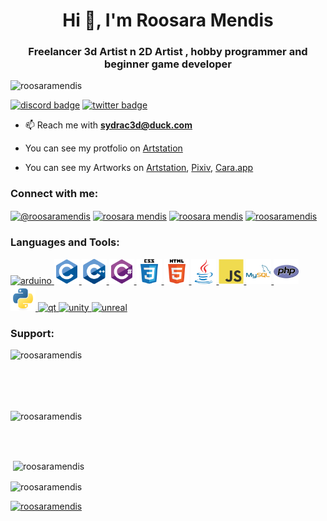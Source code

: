 
<h1 align="center">Hi 👋, I'm Roosara Mendis</h1>
<h3 align="center">Freelancer 3d Artist n 2D Artist , hobby programmer and beginner game developer</h3>

<p align="left"> <img src="https://komarev.com/ghpvc/?username=roosaramendis&label=Profile%20views&color=0e75b6&style=flat" alt="roosaramendis" /> </p>

[![discord badge]][discord link] [![twitter badge]][twitter link]


[discord badge]: https://img.shields.io/discord/682183255734354002?label=Discord&style=for-the-badge
[discord link]: https://discord.gg/cXxv2KtP
[twitter badge]: https://img.shields.io/twitter/follow/roosaramendis?logo=twitter&style=for-the-badge
[twitter link]: https://twitter.com/@roosaramendis



- 📫 Reach me with **sydrac3d@duck.com**
- You can see my protfolio on <a href="https://www.artstation.com/roosaramendis" rel="nofollow">Artstation</a>

- You can see my Artworks on <a href="https://www.artstation.com/roosaramendis" rel="nofollow">Artstation</a>, <a href="https://www.pixiv.net/en/users/84658466" rel="nofollow">Pixiv</a>, <a href="https://cara.app/roosaramendis" rel="nofollow">Cara.app</a>


<h3 align="left">Connect with me:</h3>
<p align="left">
<a href="https://twitter.com/@roosaramendis" target="blank"><img align="center" src="https://raw.githubusercontent.com/rahuldkjain/github-profile-readme-generator/master/src/images/icons/Social/twitter.svg" alt="@roosaramendis" height="30" width="40" /></a>
<a href="https://linkedin.com/in/roosara mendis" target="blank"><img align="center" src="https://raw.githubusercontent.com/rahuldkjain/github-profile-readme-generator/master/src/images/icons/Social/linked-in-alt.svg" alt="roosara mendis" height="30" width="40" /></a>
<a href="https://fb.com/roosara mendis" target="blank"><img align="center" src="https://raw.githubusercontent.com/rahuldkjain/github-profile-readme-generator/master/src/images/icons/Social/facebook.svg" alt="roosara mendis" height="30" width="40" /></a>
<a href="https://instagram.com/roosaramendis" target="blank"><img align="center" src="https://raw.githubusercontent.com/rahuldkjain/github-profile-readme-generator/master/src/images/icons/Social/instagram.svg" alt="roosaramendis" height="30" width="40" /></a>
</p>

<h3 align="left">Languages and Tools:</h3>
<p align="left"> <a href="https://www.arduino.cc/" target="_blank" rel="noreferrer"> <img src="https://cdn.worldvectorlogo.com/logos/arduino-1.svg" alt="arduino" width="40" height="40"/> </a> <a href="https://www.cprogramming.com/" target="_blank" rel="noreferrer"> <img src="https://raw.githubusercontent.com/devicons/devicon/master/icons/c/c-original.svg" alt="c" width="40" height="40"/> </a> <a href="https://www.w3schools.com/cpp/" target="_blank" rel="noreferrer"> <img src="https://raw.githubusercontent.com/devicons/devicon/master/icons/cplusplus/cplusplus-original.svg" alt="cplusplus" width="40" height="40"/> </a> <a href="https://www.w3schools.com/cs/" target="_blank" rel="noreferrer"> <img src="https://raw.githubusercontent.com/devicons/devicon/master/icons/csharp/csharp-original.svg" alt="csharp" width="40" height="40"/> </a> <a href="https://www.w3schools.com/css/" target="_blank" rel="noreferrer"> <img src="https://raw.githubusercontent.com/devicons/devicon/master/icons/css3/css3-original-wordmark.svg" alt="css3" width="40" height="40"/> </a> <a href="https://www.w3.org/html/" target="_blank" rel="noreferrer"> <img src="https://raw.githubusercontent.com/devicons/devicon/master/icons/html5/html5-original-wordmark.svg" alt="html5" width="40" height="40"/> </a> <a href="https://www.java.com" target="_blank" rel="noreferrer"> <img src="https://raw.githubusercontent.com/devicons/devicon/master/icons/java/java-original.svg" alt="java" width="40" height="40"/> </a> <a href="https://developer.mozilla.org/en-US/docs/Web/JavaScript" target="_blank" rel="noreferrer"> <img src="https://raw.githubusercontent.com/devicons/devicon/master/icons/javascript/javascript-original.svg" alt="javascript" width="40" height="40"/> </a> <a href="https://www.mysql.com/" target="_blank" rel="noreferrer"> <img src="https://raw.githubusercontent.com/devicons/devicon/master/icons/mysql/mysql-original-wordmark.svg" alt="mysql" width="40" height="40"/> </a> <a href="https://www.php.net" target="_blank" rel="noreferrer"> <img src="https://raw.githubusercontent.com/devicons/devicon/master/icons/php/php-original.svg" alt="php" width="40" height="40"/> </a> <a href="https://www.python.org" target="_blank" rel="noreferrer"> <img src="https://raw.githubusercontent.com/devicons/devicon/master/icons/python/python-original.svg" alt="python" width="40" height="40"/> </a> <a href="https://www.qt.io/" target="_blank" rel="noreferrer"> <img src="https://upload.wikimedia.org/wikipedia/commons/0/0b/Qt_logo_2016.svg" alt="qt" width="40" height="40"/> </a> <a href="https://unity.com/" target="_blank" rel="noreferrer"> <img src="https://www.vectorlogo.zone/logos/unity3d/unity3d-icon.svg" alt="unity" width="40" height="40"/> </a> <a href="https://unrealengine.com/" target="_blank" rel="noreferrer"> <img src="https://raw.githubusercontent.com/kenangundogan/fontisto/036b7eca71aab1bef8e6a0518f7329f13ed62f6b/icons/svg/brand/unreal-engine.svg" alt="unreal" width="40" height="40"/> </a> </p>

<h3 align="left">Support:</h3>
<p><a href="https://www.buymeacoffee.com/roosaramendis"> <img align="left" src="https://cdn.buymeacoffee.com/buttons/v2/default-yellow.png" height="50" width="210" alt="roosaramendis" /></a></p><br><br>

<br><br>

<p><img align="center" src="https://github-readme-stats.vercel.app/api/top-langs?username=roosaramendis&show_icons=true&locale=en&layout=compact" alt="roosaramendis" /></p>
<br><br>

<p>&nbsp;<img align="center" src="https://github-readme-stats.vercel.app/api?username=roosaramendis&show_icons=true&locale=en" alt="roosaramendis" /></p>

<p><img align="center" src="https://github-readme-streak-stats.herokuapp.com/?user=roosaramendis&" alt="roosaramendis" /></p>

<p align="left"> <a href="https://github.com/ryo-ma/github-profile-trophy"><img src="https://github-profile-trophy.vercel.app/?username=roosaramendis" alt="roosaramendis" /></a> </p>
